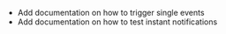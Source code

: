 - Add documentation on how to trigger single events
- Add documentation on how to test instant notifications
